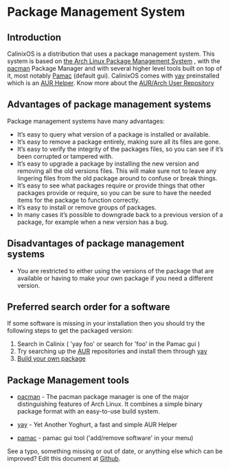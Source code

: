# Package Management System

## Introduction

CalinixOS is a distribution that uses a package management system. This system is based on [the Arch Linux Package Management System](https://wiki.archlinux.org/title/Arch_Build_System) , with the [pacman](https://wiki.archlinux.org/title/Pacman) Package Manager and with several higher level tools built on top of it, most notably [Pamac](https://wiki.manjaro.org/index.php/Pamac) (default gui). CalinixOS comes with [yay](https://github.com/Jguer/yay) preinstalled which is an [AUR Helper](https://wiki.archlinux.org/title/AUR_helpers). Know more about the [AUR/Arch User Repository](https://wiki.archlinux.org/title/Arch_User_Repository)

## Advantages of package management systems

Package management systems have many advantages:

* It’s easy to query what version of a package is installed or available.
* It’s easy to remove a package entirely, making sure all its files are gone.
* It’s easy to verify the integrity of the packages files, so you can see if it’s been corrupted or tampered with.
* It’s easy to upgrade a package by installing the new version and removing all the old versions files. This will make sure not to leave any lingering files from the old package around to confuse or break things.
* It’s easy to see what packages require or provide things that other packages provide or require, so you can be sure to have the needed items for the package to function correctly.
* It’s easy to install or remove groups of packages.
* In many cases it’s possible to downgrade back to a previous version of a package, for example when a new version has a bug.

## Disadvantages of package management systems

* You are restricted to either using the versions of the package that are available or having to make your own package if you need a different version.

## Preferred search order for a software

If some software is missing in your installation then you should try the following steps to get the packaged version:

1. Search in Calinix ( 'yay foo' or search for 'foo' in the Pamac gui )
2. Try searching up the [AUR](https://aur.archlinux.org/) repositories and install them through [yay](https://github.com/Jguer/yay)
3. [Build your own package](https://wiki.archlinux.org/title/creating_packages)

## Package Management tools

- [pacman](https://wiki.archlinux.org/title/Pacman) - The pacman package manager is one of the major distinguishing features of Arch Linux. It combines a simple binary package format with an easy-to-use build system.

- [yay](https://github.com/Jguer/yay) - Yet Another Yoghurt, a fast and simple AUR Helper

- [pamac](https://wiki.manjaro.org/index.php/Pamac) - pamac gui tool ('add/remove software' in your menu)

See a typo, something missing or out of date, or anything else which can be improved? Edit this document at [Github](https://github.com/Calinix-Team/Calinix-docs).